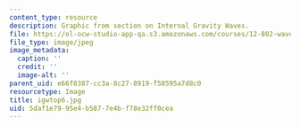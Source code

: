 ```yaml
---
content_type: resource
description: Graphic from section on Internal Gravity Waves.
file: https://ol-ocw-studio-app-qa.s3.amazonaws.com/courses/12-802-wave-motions-in-the-ocean-and-atmosphere-spring-2004/5daf1e7995e4b5877e4bf78e32ff0cea_igwtop6.jpg
file_type: image/jpeg
image_metadata:
  caption: ''
  credit: ''
  image-alt: ''
parent_uid: e66f8387-cc3a-8c27-8919-f58595a7d8c0
resourcetype: Image
title: igwtop6.jpg
uid: 5daf1e79-95e4-b587-7e4b-f78e32ff0cea
---
```

